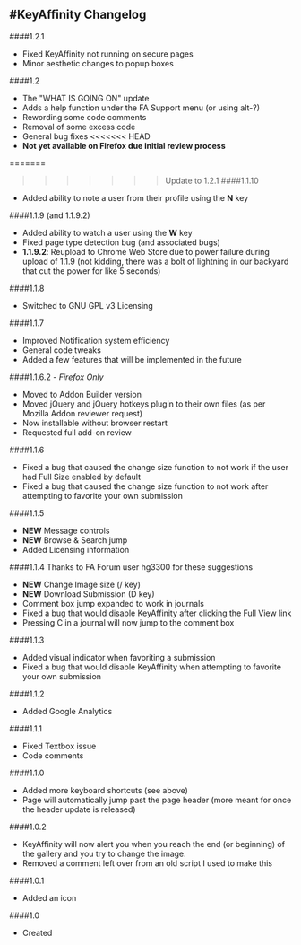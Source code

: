 #KeyAffinity Changelog
---
####1.2.1
 * Fixed KeyAffinity not running on secure pages
 * Minor aesthetic changes to popup boxes

####1.2
 * The "WHAT IS GOING ON" update
 * Adds a help function under the FA Support menu (or using alt-?)
 * Rewording some code comments
 * Removal of some excess code
 * General bug fixes
<<<<<<< HEAD
 * **Not yet available on Firefox due initial review process**

=======
 
>>>>>>> Update to 1.2.1
####1.1.10
 * Added ability to note a user from their profile using the **N** key

####1.1.9 (and 1.1.9.2)
 * Added ability to watch a user using the **W** key
 * Fixed page type detection bug (and associated bugs)
 * **1.1.9.2**: Reupload to Chrome Web Store due to power failure during upload of 1.1.9 (not kidding, there was a bolt of lightning in our backyard that cut the power for like 5 seconds)

####1.1.8
 * Switched to GNU GPL v3 Licensing
 
####1.1.7
 * Improved Notification system efficiency
 * General code tweaks
 * Added a few features that will be implemented in the future

####1.1.6.2 - *Firefox Only*
 * Moved to Addon Builder version
 * Moved jQuery and jQuery hotkeys plugin to their own files (as per Mozilla Addon reviewer request)
 * Now installable without browser restart
 * Requested full add-on review

####1.1.6
 * Fixed a bug that caused the change size function to not work if the user had Full Size enabled by default
 * Fixed a bug that caused the change size function to not work after attempting to favorite your own submission

####1.1.5
 * **NEW** Message controls
 * **NEW** Browse & Search jump
 * Added Licensing information

####1.1.4
Thanks to FA Forum user hg3300 for these suggestions

 * **NEW** Change Image size (/ key)
 * **NEW** Download Submission (D key)
 * Comment box jump expanded to work in journals
 * Fixed a bug that would disable KeyAffinity after clicking the Full View link
 * Pressing C in a journal will now jump to the comment box

####1.1.3
 * Added visual indicator when favoriting a submission
 * Fixed a bug that would disable KeyAffinity when attempting to favorite your own submission

####1.1.2
 * Added Google Analytics

####1.1.1
 * Fixed Textbox issue
 * Code comments

####1.1.0
 * Added more keyboard shortcuts (see above)
 * Page will automatically jump past the page header (more meant for once the header update is released)

####1.0.2
 * KeyAffinity will now alert you when you reach the end (or beginning) of the gallery and you try to change the image.
 * Removed a comment left over from an old script I used to make this

####1.0.1
 * Added an icon

####1.0
 * Created
